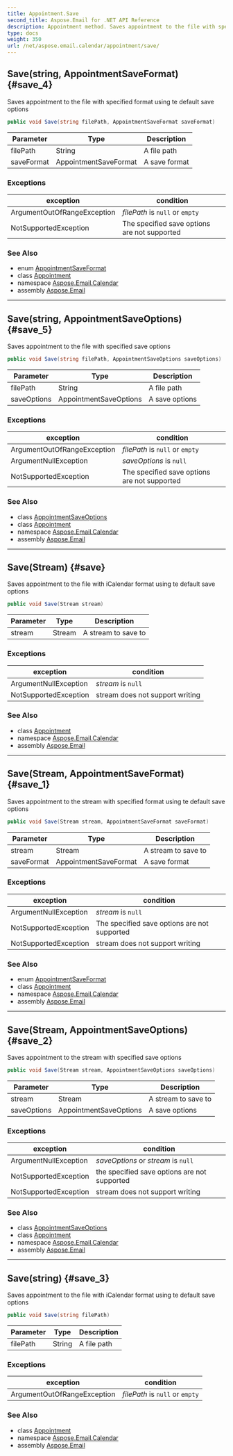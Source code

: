 ```yaml
---
title: Appointment.Save
second_title: Aspose.Email for .NET API Reference
description: Appointment method. Saves appointment to the file with specified format using te default save options
type: docs
weight: 350
url: /net/aspose.email.calendar/appointment/save/
---
```

## Save(string, AppointmentSaveFormat) {#save_4}

Saves appointment to the file with specified format using te default save options

```csharp
public void Save(string filePath, AppointmentSaveFormat saveFormat)
```

| Parameter | Type | Description |
| --- | --- | --- |
| filePath | String | A file path |
| saveFormat | AppointmentSaveFormat | A save format |

### Exceptions

| exception | condition |
| --- | --- |
| ArgumentOutOfRangeException | *filePath* is `null` or `empty` |
| NotSupportedException | The specified save options are not supported |

### See Also

* enum [AppointmentSaveFormat](../../appointmentsaveformat/)
* class [Appointment](../)
* namespace [Aspose.Email.Calendar](../../appointment/)
* assembly [Aspose.Email](../../../)

---

## Save(string, AppointmentSaveOptions) {#save_5}

Saves appointment to the file with specified save options

```csharp
public void Save(string filePath, AppointmentSaveOptions saveOptions)
```

| Parameter | Type | Description |
| --- | --- | --- |
| filePath | String | A file path |
| saveOptions | AppointmentSaveOptions | A save options |

### Exceptions

| exception | condition |
| --- | --- |
| ArgumentOutOfRangeException | *filePath* is `null` or `empty` |
| ArgumentNullException | *saveOptions* is `null` |
| NotSupportedException | The specified save options are not supported |

### See Also

* class [AppointmentSaveOptions](../../appointmentsaveoptions/)
* class [Appointment](../)
* namespace [Aspose.Email.Calendar](../../appointment/)
* assembly [Aspose.Email](../../../)

---

## Save(Stream) {#save}

Saves appointment to the file with iCalendar format using te default save options

```csharp
public void Save(Stream stream)
```

| Parameter | Type | Description |
| --- | --- | --- |
| stream | Stream | A stream to save to |

### Exceptions

| exception | condition |
| --- | --- |
| ArgumentNullException | *stream* is `null` |
| NotSupportedException | stream does not support writing |

### See Also

* class [Appointment](../)
* namespace [Aspose.Email.Calendar](../../appointment/)
* assembly [Aspose.Email](../../../)

---

## Save(Stream, AppointmentSaveFormat) {#save_1}

Saves appointment to the stream with specified format using te default save options

```csharp
public void Save(Stream stream, AppointmentSaveFormat saveFormat)
```

| Parameter | Type | Description |
| --- | --- | --- |
| stream | Stream | A stream to save to |
| saveFormat | AppointmentSaveFormat | A save format |

### Exceptions

| exception | condition |
| --- | --- |
| ArgumentNullException | *stream* is `null` |
| NotSupportedException | The specified save options are not supported |
| NotSupportedException | stream does not support writing |

### See Also

* enum [AppointmentSaveFormat](../../appointmentsaveformat/)
* class [Appointment](../)
* namespace [Aspose.Email.Calendar](../../appointment/)
* assembly [Aspose.Email](../../../)

---

## Save(Stream, AppointmentSaveOptions) {#save_2}

Saves appointment to the stream with specified save options

```csharp
public void Save(Stream stream, AppointmentSaveOptions saveOptions)
```

| Parameter | Type | Description |
| --- | --- | --- |
| stream | Stream | A stream to save to |
| saveOptions | AppointmentSaveOptions | A save options |

### Exceptions

| exception | condition |
| --- | --- |
| ArgumentNullException | *saveOptions* or *stream* is `null` |
| NotSupportedException | the specified save options are not supported |
| NotSupportedException | stream does not support writing |

### See Also

* class [AppointmentSaveOptions](../../appointmentsaveoptions/)
* class [Appointment](../)
* namespace [Aspose.Email.Calendar](../../appointment/)
* assembly [Aspose.Email](../../../)

---

## Save(string) {#save_3}

Saves appointment to the file with iCalendar format using te default save options

```csharp
public void Save(string filePath)
```

| Parameter | Type | Description |
| --- | --- | --- |
| filePath | String | A file path |

### Exceptions

| exception | condition |
| --- | --- |
| ArgumentOutOfRangeException | *filePath* is `null` or `empty` |

### See Also

* class [Appointment](../)
* namespace [Aspose.Email.Calendar](../../appointment/)
* assembly [Aspose.Email](../../../)


